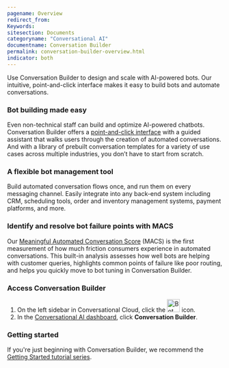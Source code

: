 ```yaml
---
pagename: Overview
redirect_from:
Keywords:
sitesection: Documents
categoryname: "Conversational AI"
documentname: Conversation Builder
permalink: conversation-builder-overview.html
indicator: both
---
```


Use Conversation Builder to design and scale with AI-powered bots. Our intuitive, point-and-click interface makes it easy to build bots and automate conversations.

### Bot building made easy
Even non-technical staff can build and optimize AI-powered chatbots. Conversation Builder offers a [point-and-click interface](conversation-builder-bot-workspace.html) with a guided assistant that walks users through the creation of automated conversations. And with a library of prebuilt conversation templates for a variety of use cases across multiple industries, you don’t have to start from scratch.

### A flexible bot management tool
Build automated conversation flows once, and run them on every messaging channel. Easily integrate into any back-end system including CRM, scheduling tools, order and inventory management systems, payment platforms, and more.

### Identify and resolve bot failure points with MACS
Our [Meaningful Automated Conversation Score](https://knowledge.liveperson.com/data-reporting-meaningful-automated-conversation-score-(macs).html) (MACS) is the first measurement of how much friction consumers experience in automated conversations. This built-in analysis assesses how well bots are helping with customer queries, highlights common points of failure like poor routing, and helps you quickly move to bot tuning in Conversation Builder.

### Access Conversation Builder

1. On the left sidebar in Conversational Cloud, click the <img class="inlineimage" style="width:30px" src="img/ConvoBuilder/icon_cb.png" alt="Bot icon"> icon.
2. In the [Conversational AI dashboard](platform-overview.html), click **Conversation Builder**.

### Getting started

If you're just beginning with Conversation Builder, we recommend the [Getting Started tutorial series](tutorials-guides-getting-started-with-bot-building-overview.html).